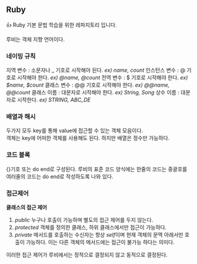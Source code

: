 ## Ruby
👍 Ruby 기본 문법 학습을 위한 레파지토리 입니다.

루비는 객체 지향 언어이다.


### 네이밍 규칙
지역 변수 : 소문자나 _ 기호로 시작해야 된다. *ex) name, count*
인스턴스 변수 : @ 기호로 시작해야 한다. *ex) @name, @count*
전역 변수 : $ 기호로 시작해야 한다. *ex) $name, $count*
클래스 변수 : @@ 기호로 시작해야 한다. *ex) @@name, @@count*
클래스 이름 : 대문자로 시작해야 한다. *ex) String, Song*
상수 이름 : 대문자로 시작한다. *ex) STRING, ABC_DE*

### 배열과 해시
두가지 모두 key를 통해 value에 접근할 수 있는 객체 모음이다.   
객체는 key에 어떠한 객체를 사용해도 된다. 하지만 배열은 정수만 가능하다.

### 코드 블록
{}기호 또는 do end로 구성된다. 루비의 표준 코드 양식에는 한줄의 코드는 중괄호를 여러줄의 코드는 do end로 작성하도록 나와 있다.

### 접근제어
**클래스의 접근 제어**
1. *public* 누구나 호출이 가능하며 별도의 접근 제어를 두지 않는다.
2. *protected* 객체를 정의한 클래스, 하위 클래스에서만 접근이 가능하다.
3. *private* 메서드를 호출하는 수신자는 항상 *self*이며 현재 객체의 문맥 아래서만 호출이 가능하다. 이는 다른 객체의 메서드에는 접근이 불가능 하다는 의미다.

이러한 접근 제어가 루비에서는 정적으로 결정되지 않고 동적으로 결정된다.

